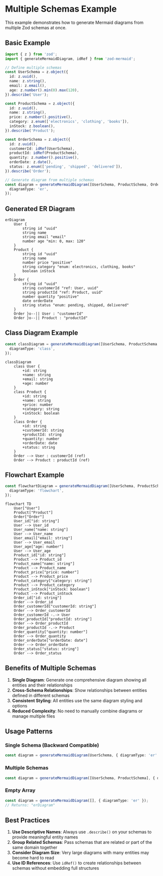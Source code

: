 # Multiple Schemas Example

This example demonstrates how to generate Mermaid diagrams from multiple Zod schemas at once.

## Basic Example

```typescript
import { z } from 'zod';
import { generateMermaidDiagram, idRef } from 'zod-mermaid';

// Define multiple schemas
const UserSchema = z.object({
  id: z.uuid(),
  name: z.string(),
  email: z.email(),
  age: z.number().min(0).max(120),
}).describe('User');

const ProductSchema = z.object({
  id: z.uuid(),
  name: z.string(),
  price: z.number().positive(),
  category: z.enum(['electronics', 'clothing', 'books']),
  inStock: z.boolean(),
}).describe('Product');

const OrderSchema = z.object({
  id: z.uuid(),
  customerId: idRef(UserSchema),
  productId: idRef(ProductSchema),
  quantity: z.number().positive(),
  orderDate: z.date(),
  status: z.enum(['pending', 'shipped', 'delivered']),
}).describe('Order');

// Generate diagram from multiple schemas
const diagram = generateMermaidDiagram([UserSchema, ProductSchema, OrderSchema], {
  diagramType: 'er',
});
```

## Generated ER Diagram

```mermaid
erDiagram
    User {
        string id "uuid"
        string name
        string email "email"
        number age "min: 0, max: 120"
    }
    Product {
        string id "uuid"
        string name
        number price "positive"
        string category "enum: electronics, clothing, books"
        boolean inStock
    }
    Order {
        string id "uuid"
        string customerId "ref: User, uuid"
        string productId "ref: Product, uuid"
        number quantity "positive"
        date orderDate
        string status "enum: pending, shipped, delivered"
    }
    Order }o--|| User : "customerId"
    Order }o--|| Product : "productId"
```

## Class Diagram Example

```typescript
const classDiagram = generateMermaidDiagram([UserSchema, ProductSchema, OrderSchema], {
  diagramType: 'class',
});
```

```mermaid
classDiagram
    class User {
        +id: string
        +name: string
        +email: string
        +age: number
    }
    class Product {
        +id: string
        +name: string
        +price: number
        +category: string
        +inStock: boolean
    }
    class Order {
        +id: string
        +customerId: string
        +productId: string
        +quantity: number
        +orderDate: date
        +status: string
    }
    Order --> User : customerId (ref)
    Order --> Product : productId (ref)
```

## Flowchart Example

```typescript
const flowchartDiagram = generateMermaidDiagram([UserSchema, ProductSchema, OrderSchema], {
  diagramType: 'flowchart',
});
```

```mermaid
flowchart TD
    User["User"]
    Product["Product"]
    Order["Order"]
    User_id["id: string"]
    User --> User_id
    User_name["name: string"]
    User --> User_name
    User_email["email: string"]
    User --> User_email
    User_age["age: number"]
    User --> User_age
    Product_id["id: string"]
    Product --> Product_id
    Product_name["name: string"]
    Product --> Product_name
    Product_price["price: number"]
    Product --> Product_price
    Product_category["category: string"]
    Product --> Product_category
    Product_inStock["inStock: boolean"]
    Product --> Product_inStock
    Order_id["id: string"]
    Order --> Order_id
    Order_customerId["customerId: string"]
    Order --> Order_customerId
    Order_customerId -.-> User
    Order_productId["productId: string"]
    Order --> Order_productId
    Order_productId -.-> Product
    Order_quantity["quantity: number"]
    Order --> Order_quantity
    Order_orderDate["orderDate: date"]
    Order --> Order_orderDate
    Order_status["status: string"]
    Order --> Order_status
```

## Benefits of Multiple Schemas

1. **Single Diagram**: Generate one comprehensive diagram showing all entities and their relationships
2. **Cross-Schema Relationships**: Show relationships between entities defined in different schemas
3. **Consistent Styling**: All entities use the same diagram styling and options
4. **Reduced Complexity**: No need to manually combine diagrams or manage multiple files

## Usage Patterns

### Single Schema (Backward Compatible)
```typescript
const diagram = generateMermaidDiagram(UserSchema, { diagramType: 'er' });
```

### Multiple Schemas
```typescript
const diagram = generateMermaidDiagram([UserSchema, ProductSchema], { diagramType: 'er' });
```

### Empty Array
```typescript
const diagram = generateMermaidDiagram([], { diagramType: 'er' });
// Returns: "erDiagram"
```

## Best Practices

1. **Use Descriptive Names**: Always use `.describe()` on your schemas to provide meaningful entity names
2. **Group Related Schemas**: Pass schemas that are related or part of the same domain together
3. **Consider Diagram Size**: Very large diagrams with many entities may become hard to read
4. **Use ID References**: Use `idRef()` to create relationships between schemas without embedding full structures 